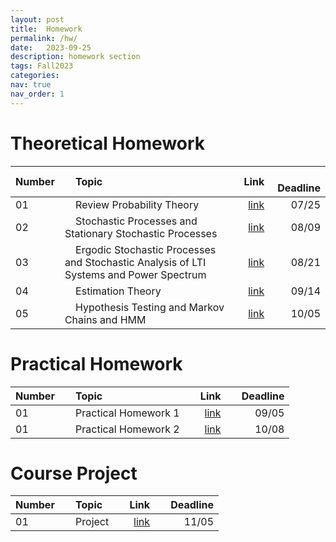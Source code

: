 ```yaml
---
layout: post
title:  Homework
permalink: /hw/
date:   2023-09-25
description: homework section
tags: Fall2023
categories:
nav: true
nav_order: 1
---
```

# Theoretical Homework

| Number | &nbsp; &nbsp; Topic                                                        | Link                                                                                     |  &nbsp; &nbsp; Deadline
| :---- | :--------------------------------------------------------------------- | -----------------------------------------------------------------------------------------------------: | ----------: |
| 01   | &nbsp; &nbsp; Review Probability Theory &nbsp; &nbsp; | <a href='/assets/Fall2023/pdf/HW1_SP_2023.pdf'>link</a> |  &nbsp; &nbsp; 07/25 |
| 02  | &nbsp; &nbsp; Stochastic Processes and Stationary Stochastic Processes &nbsp; &nbsp; | <a href='/assets/Fall2023/pdf/HW2_SP_2023.pdf'>link</a> |  &nbsp; &nbsp; 08/09 |
| 03   | &nbsp; &nbsp; Ergodic Stochastic Processes and Stochastic Analysis of LTI Systems and Power Spectrum &nbsp; &nbsp; | <a href='/assets/Fall2023/pdf/HW3_SP_2023.pdf'>link</a> |  &nbsp; &nbsp; 08/21 |
| 04   | &nbsp; &nbsp; Estimation Theory &nbsp; &nbsp; | <a href='/assets/Fall2023/pdf/HW4_SP_2023.pdf'>link</a> |  &nbsp; &nbsp; 09/14 |
| 05   | &nbsp; &nbsp; Hypothesis Testing and Markov Chains and HMM &nbsp; &nbsp; | <a href='/assets/Fall2023/pdf/HW5_SP_2023.pdf'>link</a> |  &nbsp; &nbsp; 10/05 |



# Practical Homework

| Number | &nbsp; &nbsp; Topic                                                        | Link                                                                                     |  &nbsp; &nbsp; Deadline
| :---- | :--------------------------------------------------------------------- | -----------------------------------------------------------------------------------------------------: | ----------: |
| 01   | &nbsp; &nbsp; Practical Homework 1 &nbsp; &nbsp; | <a href='/assets/Fall2023/zip/PHW1_SP_2023.zip'>link</a> |  &nbsp; &nbsp; 09/05 |
| 01   | &nbsp; &nbsp; Practical Homework 2 &nbsp; &nbsp; | <a href='/assets/Fall2023/pdf/PHW2_SP_2023.pdf'>link</a> |  &nbsp; &nbsp; 10/08 |



# Course Project

| Number | &nbsp; &nbsp; Topic                                                        | Link                                                                                     |  &nbsp; &nbsp; Deadline
| :---- | :--------------------------------------------------------------------- | -----------------------------------------------------------------------------------------------------: | ----------: |
| 01   | &nbsp; &nbsp; Project &nbsp; &nbsp; | <a href='/assets/Fall2023/zip/Project_SP_2023.zip'>link</a> |  &nbsp; &nbsp; 11/05 |

